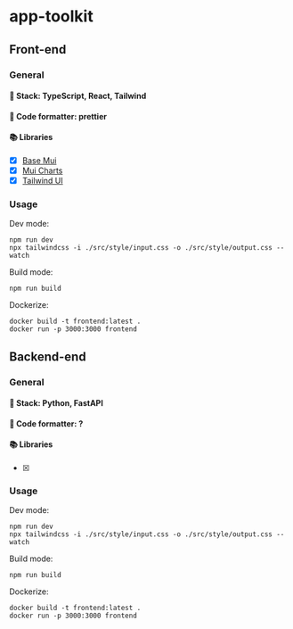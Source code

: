 # app-toolkit

## Front-end

### General

#### 🔋 Stack: TypeScript, React, Tailwind
#### 💅 Code formatter: prettier
#### 📚 Libraries
- [x] [Base Mui](https://mui.com/base-ui/)
- [x] [Mui Charts](https://mui.com/x/react-charts/getting-started/)
- [x] [Tailwind UI](https://tailwindui.com/)

### Usage

Dev mode:
```
npm run dev
npx tailwindcss -i ./src/style/input.css -o ./src/style/output.css --watch
```

Build mode:
```
npm run build
```

Dockerize:
```
docker build -t frontend:latest .
docker run -p 3000:3000 frontend
```

## Backend-end

### General

#### 🔋 Stack: Python, FastAPI
#### 💅 Code formatter: ?
#### 📚 Libraries
- [x]

### Usage

Dev mode:
```
npm run dev
npx tailwindcss -i ./src/style/input.css -o ./src/style/output.css --watch
```

Build mode:
```
npm run build
```

Dockerize:
```
docker build -t frontend:latest .
docker run -p 3000:3000 frontend
```